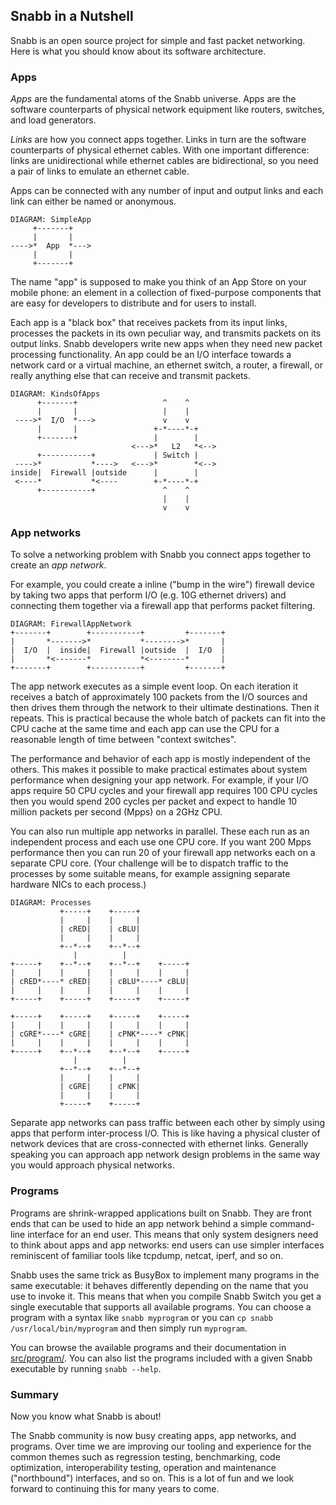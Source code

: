## Snabb in a Nutshell

Snabb is an open source project for simple and fast packet
networking. Here is what you should know about its software
architecture.

### Apps

*Apps* are the fundamental atoms of the Snabb universe. Apps
are the software counterparts of physical network equipment like
routers, switches, and load generators.

*Links* are how you connect apps together. Links in turn are the
software counterparts of physical ethernet cables. With one important
difference: links are unidirectional while ethernet cables are
bidirectional, so you need a pair of links to emulate an ethernet
cable.

Apps can be connected with any number of input and output links and
each link can either be named or anonymous.


    DIAGRAM: SimpleApp
         +-------+
         |       |
    ---->*  App  *--->
         |       |
         +-------+


The name "app" is supposed to make you think of an App Store on your
mobile phone: an element in a collection of fixed-purpose components
that are easy for developers to distribute and for users to install.

Each app is a "black box" that receives packets from its input links,
processes the packets in its own peculiar way, and transmits packets
on its output links. Snabb developers write new apps when they
need new packet processing functionality. An app could be an I/O
interface towards a network card or a virtual machine, an ethernet
switch, a router, a firewall, or really anything else that can receive
and transmit packets.

    DIAGRAM: KindsOfApps
          +-------+                   ^    ^       
          |       |                   |    |       
     ---->*  I/O  *--->               v    v       
          |       |                 +-*----*-+     
          +-------+                 |        |     
                               <--->*   L2   *<--> 
          +-----------+             | Switch |     
     ---->*           *---->   <--->*        *<--> 
    inside|  Firewall |outside      |        |     
     <----*           *<----        +-*----*-+     
          +-----------+               ^    ^       
                                      |    |       
                                      v    v       
   
### App networks

To solve a networking problem with Snabb you connect apps
together to create an *app network*.

For example, you could create a inline ("bump in the wire") firewall
device by taking two apps that perform I/O (e.g. 10G ethernet drivers)
and connecting them together via a firewall app that performs packet
filtering.

    DIAGRAM: FirewallAppNetwork
    +-------+        +-----------+         +-------+
    |       *------->*           *-------->*       |
    |  I/O  |  inside|  Firewall |outside  |  I/O  |
    |       *<-------*           *<--------*       |
    +-------+        +-----------+         +-------+

The app network executes as a simple event loop. On each iteration it
receives a batch of approximately 100 packets from the I/O sources and
then drives them through the network to their ultimate destinations.
Then it repeats. This is practical because the whole batch of packets
can fit into the CPU cache at the same time and each app can use the
CPU for a reasonable length of time between "context switches".

The performance and behavior of each app is mostly independent of the
others. This makes it possible to make practical estimates about
system performance when designing your app network. For example, if
your I/O apps require 50 CPU cycles and your firewall app requires 100
CPU cycles then you would spend 200 cycles per packet and expect to
handle 10 million packets per second (Mpps) on a 2GHz CPU.

You can also run multiple app networks in parallel. These each run as
an independent process and each use one CPU core. If you want 200 Mpps
performance then you can run 20 of your firewall app networks each on
a separate CPU core. (Your challenge will be to dispatch traffic to
the processes by some suitable means, for example assigning separate
hardware NICs to each process.)

    DIAGRAM: Processes
               +-----+    +-----+
               |     |    |     |
               | cRED|    | cBLU|
               |     |    |     |
               +--*--+    +--*--+
                  |          |
    +-----+    +--*--+    +--*--+    +-----+
    |     |    |     |    |     |    |     |
    | cRED*----* cRED|    | cBLU*----* cBLU|
    |     |    |     |    |     |    |     |
    +-----+    +-----+    +-----+    +-----+
                                            
    +-----+    +-----+    +-----+    +-----+
    |     |    |     |    |     |    |     |
    | cGRE*----* cGRE|    | cPNK*----* cPNK|
    |     |    |     |    |     |    |     |
    +-----+    +--*--+    +--*--+    +-----+
                  |          |
               +--*--+    +--*--+
               |     |    |     |
               | cGRE|    | cPNK|
               |     |    |     |
               +-----+    +-----+


Separate app networks can pass traffic between each other by simply
using apps that perform inter-process I/O. This is like having a
physical cluster of network devices that are cross-connected with
ethernet links. Generally speaking you can approach app network design
problems in the same way you would approach physical networks.

### Programs

Programs are shrink-wrapped applications built on Snabb. They
are front ends that can be used to hide an app network behind a simple
command-line interface for an end user. This means that only system
designers need to think about apps and app networks: end users can use
simpler interfaces reminiscent of familiar tools like tcpdump, netcat,
iperf, and so on.

Snabb uses the same trick as BusyBox to implement many programs
in the same executable: it behaves differently depending on the name
that you use to invoke it. This means that when you compile Snabb
Switch you get a single executable that supports all available
programs. You can choose a program with a syntax like `snabb
myprogram` or you can `cp snabb /usr/local/bin/myprogram` and then
simply run `myprogram`.

You can browse the available programs and their documentation in
[src/program/](https://github.com/SnabbCo/snabb/tree/master/src/program).
You can also list the programs included with a given Snabb executable
by running `snabb --help`.

### Summary

Now you know what Snabb is about!

The Snabb community is now busy creating apps, app networks,
and programs. Over time we are improving our tooling and experience
for the common themes such as regression testing, benchmarking, code
optimization, interoperability testing, operation and maintenance
("northbound") interfaces, and so on. This is a lot of fun and we look
forward to continuing this for many years to come.
